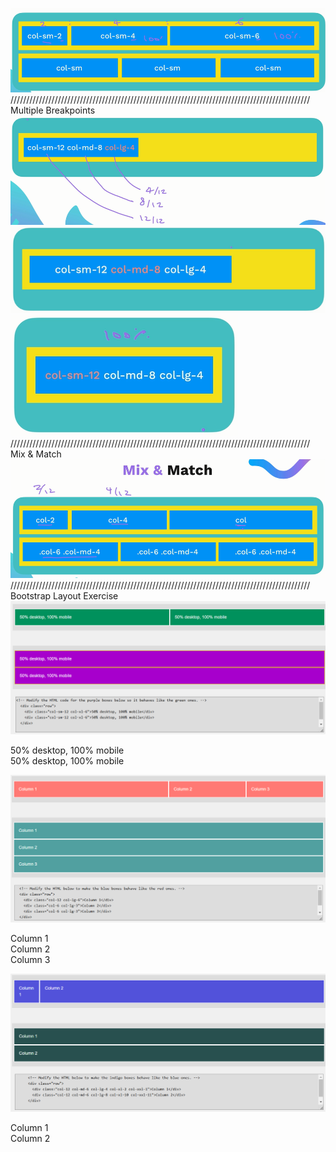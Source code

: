 ![bootstrap breakpoints for screen size ranges](image.png)
///////////////////////////////////////////////////////////////////////////////////////////////
Multiple Breakpoints
![alt text](image-1.png)
![alt text](image-2.png)
![alt text](image-3.png)
///////////////////////////////////////////////////////////////////////////////////////////////
Mix & Match
![alt text](image-4.png)
///////////////////////////////////////////////////////////////////////////////////////////////
Bootstrap Layout Exercise
![Exercise 1](image-5.png)
<div class="row">
    <div class="col-sm-12 col-xl-6">50% desktop, 100% mobile</div>
    <div class="col-sm-12 col-xl-6">50% desktop, 100% mobile</div>
</div>

![Exercise 2](image-6.png)
<div class="row">
    <div class="col-12 col-lg-6">Column 1</div>
    <div class="col-6 col-lg-3">Column 2</div>
    <div class="col-6 col-lg-3">Column 3</div>
</div>

![Exercise 3](image-7.png)
<div class="row">
    <div class="col-12 col-md-6 col-lg-4 col-xl-2 col-xxl-1">Column 1</div>
    <div class="col-12 col-md-6 col-lg-8 col-xl-10 col-xxl-11">Column 2</div>
</div>